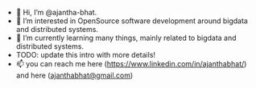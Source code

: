 - 👋 Hi, I’m @ajantha-bhat.
- 👀 I’m interested in OpenSource software development around bigdata and distributed systems.
- 🌱 I’m currently learning many things, mainly related to bigdata and distributed systems.
- TODO: update this intro with more details!
- 📫 you can reach me here (https://www.linkedin.com/in/ajanthabhat/) and here (ajanthabhat@gmail.com)

<!---
ajantha-bhat/ajantha-bhat is a ✨ special ✨ repository because its `README.md` (this file) appears on your GitHub profile.
You can click the Preview link to take a look at your changes.
--->
